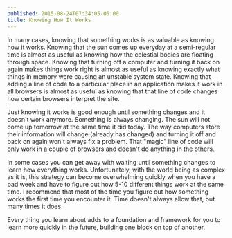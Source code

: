 ```yaml
---
published: 2015-08-24T07:34:05-05:00
title: Knowing How It Works
---
```

In many cases, knowing that something works is as valuable as knowing how it works. Knowing that the sun comes up everyday at a semi-regular time is almost as useful as knowing how the celestial bodies are floating through space. Knowing that turning off a computer and turning it back on again makes things work right is almost as useful as knowing exactly what things in memory were causing an unstable system state. Knowing that adding a line of code to a particular place in an application makes it work in all browsers is almost as useful as knowing that that line of code changes how certain browsers interpret the site.

Just knowing it works is good enough until something changes and it doesn't work anymore. Something is always changing. The sun will not come up tomorrow at the same time it did today. The way computers store their information will change (already has changed) and turning it off and back on again won't always fix a problem. That "magic" line of code will only work in a couple of browsers and doesn't do anything in the others.

In some cases you can get away with waiting until something changes to learn how everything works. Unfortunately, with the world being as complex as it is, this strategy can become overwhelming quickly when you have a bad week and have to figure out how 5-10 different things work at the same time. I recommend that most of the time you figure out how something works the first time you encounter it. Time doesn't always allow that, but many times it does.

Every thing you learn about adds to a foundation and framework for you to learn more quickly in the future, building one block on top of another.